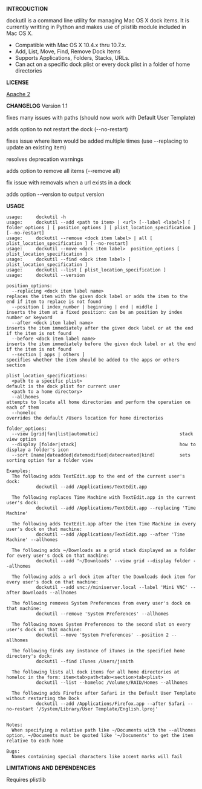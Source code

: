 **INTRODUCTION**

dockutil is a command line utility for managing Mac OS X dock items.
It is currently writting in Python and makes use of plistlib module included in Mac OS X.
- Compatible with Mac OS X 10.4.x thru 10.7.x. 
- Add, List, Move, Find, Remove Dock Items
- Supports Applications, Folders, Stacks, URLs. 
- Can act on a specific dock plist or every dock plist in a folder of home directories

**LICENSE**

[Apache 2](http://www.apache.org/licenses/LICENSE-2.0)

**CHANGELOG**
Version 1.1

fixes many issues with paths (should now work with Default User Template)

adds option to not restart the dock (--no-restart)

fixes issue where item would be added multiple times
(use --replacing to update an existing item)

resolves deprecation warnings

adds option to remove all items (--remove all)

fix issue with removals when a url exists in a dock

adds option --version to output version


**USAGE**

    usage:     dockutil -h
    usage:     dockutil --add <path to item> | <url> [--label <label>] [ folder_options ] [ position_options ] [ plist_location_specification ] [--no-restart]
    usage:     dockutil --remove <dock item label> | all [ plist_location_specification ] [--no-restart]
    usage:     dockutil --move <dock item label>  position_options [ plist_location_specification ]
    usage:     dockutil --find <dock item label> [ plist_location_specification ]
    usage:     dockutil --list [ plist_location_specification ]
    usage:     dockutil --version
    
    position_options:
      --replacing <dock item label name>                            replaces the item with the given dock label or adds the item to the end if item to replace is not found
      --position [ index_number | beginning | end | middle ]        inserts the item at a fixed position: can be an position by index number or keyword
      --after <dock item label name>                                inserts the item immediately after the given dock label or at the end if the item is not found
      --before <dock item label name>                               inserts the item immediately before the given dock label or at the end if the item is not found
      --section [ apps | others ]                                   specifies whether the item should be added to the apps or others section
    
    plist_location_specifications:
      <path to a specific plist>                                    default is the dock plist for current user
      <path to a home directory>
      --allhomes                                                    attempts to locate all home directories and perform the operation on each of them
      --homeloc                                                     overrides the default /Users location for home directories
    
    folder_options:
      --view [grid|fan|list|automatic]                              stack view option
      --display [folder|stack]                                      how to display a folder's icon
      --sort [name|dateadded|datemodified|datecreated|kind]         sets sorting option for a folder view
    
    Examples:
      The following adds TextEdit.app to the end of the current user's dock:
               dockutil --add /Applications/TextEdit.app
    
      The following replaces Time Machine with TextEdit.app in the current user's dock:
               dockutil --add /Applications/TextEdit.app --replacing 'Time Machine'
    
      The following adds TextEdit.app after the item Time Machine in every user's dock on that machine:
               dockutil --add /Applications/TextEdit.app --after 'Time Machine' --allhomes
    
      The following adds ~/Downloads as a grid stack displayed as a folder for every user's dock on that machine:
               dockutil --add '~/Downloads' --view grid --display folder --allhomes
    
      The following adds a url dock item after the Downloads dock item for every user's dock on that machine:
               dockutil --add vnc://miniserver.local --label 'Mini VNC' --after Downloads --allhomes
    
      The following removes System Preferences from every user's dock on that machine:
               dockutil --remove 'System Preferences' --allhomes
    
      The following moves System Preferences to the second slot on every user's dock on that machine:
               dockutil --move 'System Preferences' --position 2 --allhomes
    
      The following finds any instance of iTunes in the specified home directory's dock:
               dockutil --find iTunes /Users/jsmith
    
      The following lists all dock items for all home directories at homeloc in the form: item<tab>path<tab><section>tab<plist>
               dockutil --list --homeloc /Volumes/RAID/Homes --allhomes
    
      The following adds Firefox after Safari in the Default User Template without restarting the Dock
               dockutil --add /Applications/Firefox.app --after Safari --no-restart '/System/Library/User Template/English.lproj'
    
    
    Notes:
      When specifying a relative path like ~/Documents with the --allhomes option, ~/Documents must be quoted like '~/Documents' to get the item relative to each home
    
    Bugs:
      Names containing special characters like accent marks will fail


**LIMITATIONS AND DEPENDENCIES**

Requires plistlib

